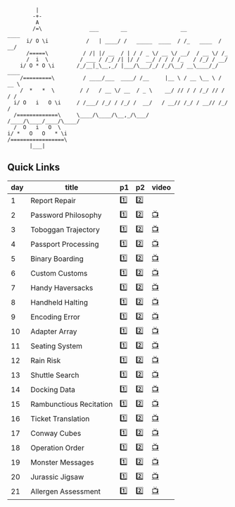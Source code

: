 ```
         |
        -+-
         A
        /=\               ___       __                 __           ____
      i/ O \i            /   | ____/ /   _____  ____  / /_   ____  / __/
      /=====\           / /| |/ __  / | / / _ \/ __ \/ __/  / __ \/ /_
      /  i  \          / ___ / /_/ /| |/ /  __/ / / / /_   / /_/ / __/
    i/ O * O \i       /_/__|_\__,_/ |___/\___/_/ /_/\__/ __\____/_/ ____
    /=========\         / ____/___  ____/ /__     |__ \ / __ \__ \ / __ \
    /  *   *  \        / /   / __ \/ __  / _ \    __/ // / / /_/ // / / /
  i/ O   i   O \i     / /___/ /_/ / /_/ /  __/   / __// /_/ / __// /_/ /
  /=============\     \____/\____/\__,_/\___/   /____/\____/____/\____/
  /  O   i   O  \
i/ *   O   O   * \i
/=================\
       |___|
```

## Quick Links

| day | title | p1 | p2 | video |
| --- | --- | --- | --- | --- |
| 1   | Report Repair             | [1️⃣](day-01/1.litcoffee)         | [2️⃣](day-01/2.litcoffee)         |  |
| 2   | Password Philosophy       | [1️⃣](day-02/1.litcoffee)         | [2️⃣](day-02/2.litcoffee)         | [📺](https://www.youtube.com/watch?v=YzN1TrF0-GE&list=PLeH-7TaE9WQd0nskfL8DK4Cc2T0GJDH_w) |
| 3   | Toboggan Trajectory       | [1️⃣](day-03/1.litcoffee)         | [2️⃣](day-03/2.litcoffee)         | [📺](https://www.youtube.com/watch?v=AI1W-SE9-Fs&list=PLeH-7TaE9WQd0nskfL8DK4Cc2T0GJDH_w) |
| 4   | Passport Processing       | [1️⃣](day-04/1.litcoffee)         | [2️⃣](day-04/2.litcoffee)         | [📺](https://www.youtube.com/watch?v=S2pMLNfAi00&list=PLeH-7TaE9WQd0nskfL8DK4Cc2T0GJDH_w) |
| 5   | Binary Boarding           | [1️⃣](day-05/1.litcoffee)         | [2️⃣](day-05/2.litcoffee)         | [📺](https://www.youtube.com/watch?v=HY1XeCVkJgo&list=PLeH-7TaE9WQd0nskfL8DK4Cc2T0GJDH_w) |
| 6   | Custom Customs            | [1️⃣](day-06/1.litcoffee)         | [2️⃣](day-06/2.litcoffee)         | [📺](https://www.youtube.com/watch?v=pWT80SXlcEo&list=PLeH-7TaE9WQd0nskfL8DK4Cc2T0GJDH_w) |
| 7   | Handy Haversacks          | [1️⃣](day-07/1.litcoffee)         | [2️⃣](day-07/2.litcoffee)         | [📺](https://www.youtube.com/watch?v=xTIhqZgeg0s&list=PLeH-7TaE9WQd0nskfL8DK4Cc2T0GJDH_w) |
| 8   | Handheld Halting          | [1️⃣](day-08/1.litcoffee)         | [2️⃣](day-08/2.litcoffee)         | [📺](https://www.youtube.com/watch?v=8F7JlfAyx-0&list=PLeH-7TaE9WQd0nskfL8DK4Cc2T0GJDH_w) |
| 9   | Encoding Error            | [1️⃣](day-09/1.litcoffee)         | [2️⃣](day-09/2.litcoffee)         | [📺](https://www.youtube.com/watch?v=JCTVCwH9bSQ&list=PLeH-7TaE9WQd0nskfL8DK4Cc2T0GJDH_w) |
| 10  | Adapter Array             | [1️⃣](day-10/1.litcoffee)         | [2️⃣](day-10/2.litcoffee)         | [📺](https://www.youtube.com/watch?v=rPEz3X8NQgw&list=PLeH-7TaE9WQd0nskfL8DK4Cc2T0GJDH_w) |
| 11  | Seating System            | [1️⃣](day-11/1.litcoffee)         | [2️⃣](day-11/2.litcoffee)         | [📺](https://www.youtube.com/watch?v=wYDHH5rmtiw&list=PLeH-7TaE9WQd0nskfL8DK4Cc2T0GJDH_w) |
| 12  | Rain Risk                 | [1️⃣](day-12/1.litcoffee)         | [2️⃣](day-12/2.litcoffee)         | [📺](https://www.youtube.com/watch?v=KwT6Swgv6xA&list=PLeH-7TaE9WQd0nskfL8DK4Cc2T0GJDH_w) |
| 13  | Shuttle Search            | [1️⃣](day-13/1.litcoffee)         | [2️⃣](day-13/2.litcoffee)         | [📺](https://www.youtube.com/watch?v=tp1YMGdi8oo&list=PLeH-7TaE9WQd0nskfL8DK4Cc2T0GJDH_w) |
| 14  | Docking Data              | [1️⃣](day-14/1.litcoffee)         | [2️⃣](day-14/2.litcoffee)         | [📺](https://www.youtube.com/watch?v=Rz7VMSRo-2Y&list=PLeH-7TaE9WQd0nskfL8DK4Cc2T0GJDH_w) |
| 15  | Rambunctious Recitation   | [1️⃣](day-15/1.litcoffee)         | [2️⃣](day-15/2.litcoffee)         | [📺](https://www.youtube.com/watch?v=WCZg7TA6FhE&list=PLeH-7TaE9WQd0nskfL8DK4Cc2T0GJDH_w) |
| 16  | Ticket Translation        | [1️⃣](day-16/1.litcoffee)         | [2️⃣](day-16/2.litcoffee)         | [📺](https://www.youtube.com/watch?v=o-joqAaVE7w&list=PLeH-7TaE9WQd0nskfL8DK4Cc2T0GJDH_w) |
| 17  | Conway Cubes              | [1️⃣](day-17/1.litcoffee)         | [2️⃣](day-17/2.litcoffee)         | [📺](https://www.youtube.com/watch?v=wiCuhcxI27g&list=PLeH-7TaE9WQd0nskfL8DK4Cc2T0GJDH_w) |
| 18  | Operation Order           | [1️⃣](day-18/1.litcoffee)         | [2️⃣](day-18/2.litcoffee)         | [📺](https://www.youtube.com/watch?v=mv6ZhuFVxRU&list=PLeH-7TaE9WQd0nskfL8DK4Cc2T0GJDH_w) |
| 19  | Monster Messages          | [1️⃣](day-19/1.litcoffee)         | [2️⃣](day-19/2.litcoffee)         | [📺](https://www.youtube.com/watch?v=XBBaZBwXPIc&list=PLeH-7TaE9WQd0nskfL8DK4Cc2T0GJDH_w) |
| 20  | Jurassic Jigsaw           | [1️⃣](day-20/1.litcoffee)         | [2️⃣](day-20/2.litcoffee)         | [📺](https://www.youtube.com/watch?v=8qm0S8xUoV8&list=PLeH-7TaE9WQd0nskfL8DK4Cc2T0GJDH_w) |
| 21  | Allergen Assessment       | [1️⃣](day-21/1.litcoffee)         | [2️⃣](day-21/2.litcoffee)         | [📺](https://www.youtube.com/watch?v=dQ5wQqZF_HQ&list=PLeH-7TaE9WQd0nskfL8DK4Cc2T0GJDH_w) |

